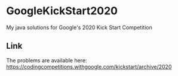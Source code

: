 # GoogleKickStart2020
My java solutions for Google's 2020 Kick Start Competition

## Link
The problems are available here: https://codingcompetitions.withgoogle.com/kickstart/archive/2020
